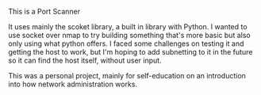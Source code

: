 This is a Port Scanner

It uses mainly the scoket library, a built in library with Python.
I wanted to use socket over nmap to try building something that's more basic but also only using what python offers.
I faced some challenges on testing it and getting the host to work, but I'm hoping to add subnetting to it in the future so it can find the host itself, without user input.

This was a personal project, mainly for self-education on an introduction into how network administration works.
